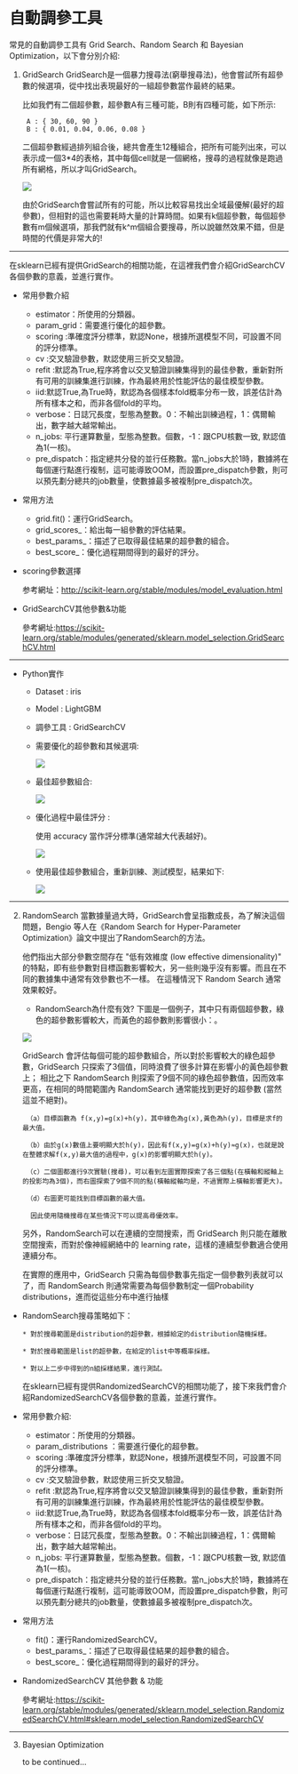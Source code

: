 # 自動調參工具
常見的自動調參工具有 Grid Search、Random Search 和 Bayesian Optimization，以下會分別介紹:

1. GridSearch
GridSearch是一個暴力搜尋法(窮舉搜尋法)，他會嘗試所有超參數的候選項，從中找出表現最好的一組超參數當作最終的結果。

	比如我們有二個超參數，超參數A有三種可能，B則有四種可能，如下所示:

		A : { 30, 60, 90 }
		B : { 0.01, 0.04, 0.06, 0.08 }

	二個超參數經過排列組合後，總共會產生12種組合，把所有可能列出來，可以表示成一個3*4的表格，其中每個cell就是一個網格，搜尋的過程就像是跑過所有網格，所以才叫GridSearch。

	![](https://i.imgur.com/ZDpaG0A.png)
	
	由於GridSearch會嘗試所有的可能，所以比較容易找出全域最優解(最好的超參數)，但相對的這也需要耗時大量的計算時間。如果有k個超參數，每個超參數有m個候選項，那我們就有k^m個組合要搜尋，所以說雖然效果不錯，但是時間的代價是非常大的!
	

---

  在sklearn已經有提供GridSearch的相關功能，在這裡我們會介紹GridSearchCV各個參數的意義，並進行實作。

  * 常用參數介紹
    * estimator：所使用的分類器。
    * param_grid：需要進行優化的超參數。
    * scoring :準確度評分標準，默認None，根據所選模型不同，可設置不同的評分標準。
    * cv :交叉驗證參數，默認使用三折交叉驗證。
    * refit :默認為True,程序將會以交叉驗證訓練集得到的最佳參數，重新對所有可用的訓練集進行訓練，作為最終用於性能評估的最佳模型參數。
    * iid:默認True,為True時，默認為各個樣本fold概率分布一致，誤差估計為所有樣本之和，而非各個fold的平均。
    * verbose：日誌冗長度，型態為整數。0：不輸出訓練過程，1：偶爾輸出，數字越大越常輸出。
    * n_jobs: 平行運算數量，型態為整數。個數，-1：跟CPU核數一致, 默認值為1(一核)。
    * pre_dispatch：指定總共分發的並行任務數。當n_jobs大於1時，數據將在每個運行點進行複制，這可能導致OOM，而設置pre_dispatch參數，則可以預先劃分總共的job數量，使數據最多被複制pre_dispatch次。

  * 常用方法
    * grid.fit()：運行GridSearch。
    * grid_scores_：給出每一組參數的評估結果。
    * best_params_：描述了已取得最佳結果的超參數的組合。
    * best_score_：優化過程期間得到的最好的評分。

  * scoring參數選擇

    参考網址：http://scikit-learn.org/stable/modules/model_evaluation.html

  * GridSearchCV其他參數&功能

    參考網址:https://scikit-learn.org/stable/modules/generated/sklearn.model_selection.GridSearchCV.html

---
  * Python實作
  
    * Dataset : iris
    
    * Model : LightGBM
    
    * 調參工具 : GridSearchCV
    
    * 需要優化的超參數和其候選項:
    
      ![](https://i.imgur.com/AC74nlH.png)
    
    * 最佳超參數組合:
    
      ![](https://i.imgur.com/unLaNdP.png)
    
    * 優化過程中最佳評分 : 
    
      使用 accuracy 當作評分標準(通常越大代表越好)。
    
      ![](https://i.imgur.com/Rnj0XNW.png)
    
    * 使用最佳超參數組合，重新訓練、測試模型，結果如下:
    
      ![](https://i.imgur.com/nctvpuh.png)
      
---

2. RandomSearch
	當數據量過大時，GridSearch會呈指數成長，為了解決這個問題，Bengio 等人在《Random Search for Hyper-Parameter Optimization》論文中提出了RandomSearch的方法。
	
	他們指出大部分參數空間存在 "低有效維度 (low effective dimensionality)" 的特點，即有些參數對目標函數影響較大，另一些則幾乎沒有影響。而且在不同的數據集中通常有效參數也不一樣。 在這種情況下 Random Search 通常效果較好。
	

	* 	RandomSearch為什麼有效?
		下圖是一個例子，其中只有兩個超參數，綠色的超參數影響較大，而黃色的超參數則影響很小：。
		
	![](https://i.imgur.com/cin3B03.png)
	
	GridSearch 會評估每個可能的超參數組合，所以對於影響較大的綠色超參數，GridSearch 只探索了3個值，同時浪費了很多計算在影響小的黃色超參數上； 相比之下 RandomSearch 則探索了9個不同的綠色超參數值，因而效率更高，在相同的時間範圍內 RandomSearch 通常能找到更好的超參數 (當然這並不絕對)。

		（a）目標函數為 f(x,y)=g(x)+h(y)，其中綠色為g(x),黃色為h(y)，目標是求f的最大值。

		（b）由於g(x)數值上要明顯大於h(y)，因此有f(x,y)=g(x)+h(y)≈g(x)，也就是說在整體求解f(x,y)最大值的過程中，g(x)的影響明顯大於h(y)。

		（c）二個圖都進行9次實驗(搜尋)，可以看到左圖實際探索了各三個點(在橫軸和縱軸上的投影均為3個)，而右圖探索了9個不同的點(橫軸縱軸均是，不過實際上橫軸影響更大)。

		（d）右圖更可能找到目標函數的最大值。

		 因此使用隨機搜尋在某些情況下可以提高尋優效率。

	另外，RandomSearch可以在連續的空間搜索，而 GridSearch 則只能在離散空間搜索，而對於像神經網絡中的 learning rate，這樣的連續型參數適合使用連續分布。

	在實際的應用中，GridSearch 只需為每個參數事先指定一個參數列表就可以了，而 RandomSearch 則通常需要為每個參數制定一個Probability distributions，進而從這些分布中進行抽樣


* 	RandomSearch搜尋策略如下：

		* 對於搜尋範圍是distribution的超參數，根據給定的distribution隨機採樣。

		* 對於搜尋範圍是list的超參數，在給定的list中等概率採樣。

		* 對以上二步中得到的n組採樣結果，進行測試。



  	在sklearn已經有提供RandomizedSearchCV的相關功能了，接下來我們會介紹RandomizedSearchCV各個參數的意義，並進行實作。

* 常用參數介紹:
	* estimator：所使用的分類器。
	* param_distributions ：需要進行優化的超參數。
	* scoring :準確度評分標準，默認None，根據所選模型不同，可設置不同的評分標準。
	* cv :交叉驗證參數，默認使用三折交叉驗證。
	* refit :默認為True,程序將會以交叉驗證訓練集得到的最佳參數，重新對所有可用的訓練集進行訓練，作為最終用於性能評估的最佳模型參數。
	* iid:默認True,為True時，默認為各個樣本fold概率分布一致，誤差估計為所有樣本之和，而非各個fold的平均。
	* verbose：日誌冗長度，型態為整數。0：不輸出訓練過程，1：偶爾輸出，數字越大越常輸出。
	* n_jobs: 平行運算數量，型態為整數。個數，-1：跟CPU核數一致, 默認值為1(一核)。
	* pre_dispatch：指定總共分發的並行任務數。當n_jobs大於1時，數據將在每個運行點進行複制，這可能導致OOM，而設置pre_dispatch參數，則可以預先劃分總共的job數量，使數據最多被複制pre_dispatch次。

* 常用方法

	* fit()：運行RandomizedSearchCV。
	* best_params_：描述了已取得最佳結果的超參數的組合。
	* best_score_：優化過程期間得到的最好的評分。

* RandomizedSearchCV 其他參數 & 功能

  參考網址:https://scikit-learn.org/stable/modules/generated/sklearn.model_selection.RandomizedSearchCV.html#sklearn.model_selection.RandomizedSearchCV


---

3. Bayesian Optimization
    
    to be continued...
